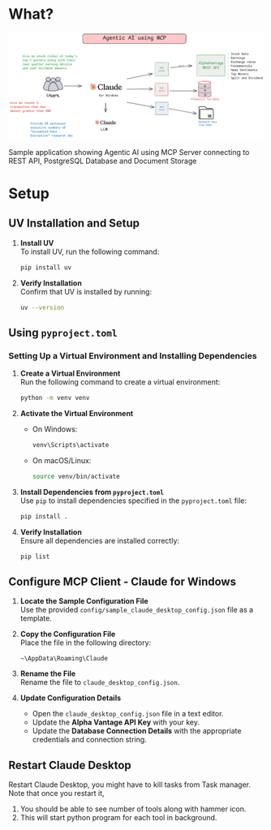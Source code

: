 # What?


![Application Architecture](images/architecture.png)

Sample application showing Agentic AI using MCP Server connecting to REST API, PostgreSQL Database and Document Storage

# Setup
## UV Installation and Setup

1. **Install UV**  
    To install UV, run the following command:
    ```bash
    pip install uv
    ```

2. **Verify Installation**  
    Confirm that UV is installed by running:
    ```bash
    uv --version
    ```

## Using `pyproject.toml`
### Setting Up a Virtual Environment and Installing Dependencies

1. **Create a Virtual Environment**  
    Run the following command to create a virtual environment:
    ```bash
    python -m venv venv
    ```

2. **Activate the Virtual Environment**  
    - On Windows:
      ```bash
      venv\Scripts\activate
      ```
    - On macOS/Linux:
      ```bash
      source venv/bin/activate
      ```

3. **Install Dependencies from `pyproject.toml`**  
    Use `pip` to install dependencies specified in the `pyproject.toml` file:
    ```bash
    pip install .
    ```

4. **Verify Installation**  
    Ensure all dependencies are installed correctly:
    ```bash
    pip list
    ```

## Configure MCP Client - Claude for Windows 
1. **Locate the Sample Configuration File**  
    Use the provided `config/sample_claude_desktop_config.json` file as a template.

2. **Copy the Configuration File**  
    Place the file in the following directory:  
    ```plaintext
    ~\AppData\Roaming\Claude
    ```

3. **Rename the File**  
    Rename the file to `claude_desktop_config.json`.

4. **Update Configuration Details**  
    - Open the `claude_desktop_config.json` file in a text editor.
    - Update the **Alpha Vantage API Key** with your key.
    - Update the **Database Connection Details** with the appropriate credentials and connection string.

## Restart Claude Desktop 

Restart Claude Desktop, you might have to kill tasks from Task manager. Note that once you restart it, 

1. You should be able to see number of tools along with hammer icon. 
2. This will start python program for each tool in background. 